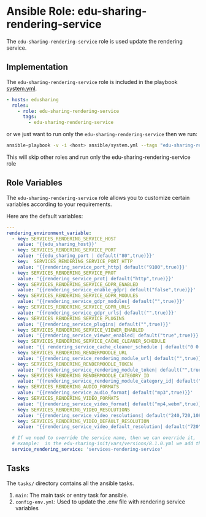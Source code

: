 # Ansible Role: edu-sharing-rendering-service

The `edu-sharing-rendering-service` role is used update the rendering service.

## Implementation

The `edu-sharing-rendering-service` role is included in the playbook [system.yml](../../../system.yml).

```yaml
- hosts: edusharing
  roles:
    - role: edu-sharing-rendering-service
      tags: 
        - edu-sharing-rendering-service

```

or we just want to run only the `edu-sharing-rendering-service` then we run:

```sh
ansible-playbook -v -i <host> ansible/system.yml --tags "edu-sharing-rendering-service"
```
This will skip other roles and run only the edu-sharing-rendering-service role

## Role Variables

The `edu-sharing-rendering-service` role allows you to customize certain variables according to your requirements. 

Here are the default variables:


```yaml
---
rendering_environment_variable:
  - key: SERVICES_RENDERING_SERVICE_HOST
    value: '{{edu_sharing_host}}'
  - key: SERVICES_RENDERING_SERVICE_PORT
    value: '{{edu_sharing_port | default("80",true)}}'
  - key:  SERVICES_RENDERING_SERVICE_PORT_HTTP
    value: '{{rendering_service_port_http| default("9100",true)}}'
  - key: SERVICES_RENDERING_SERVICE_PROT
    value: '{{rendering_service_prot| default("http",true)}}'
  - key: SERVICES_RENDERING_SERVICE_GDPR_ENABLED
    value: '{{rendering_service_enable_gdpr| default("false",true)}}'
  - key: SERVICES_RENDERING_SERVICE_GDPR_MODULES
    value: '{{rendering_service_gdpr_modules| default("",true)}}'
  - key: SERVICES_RENDERING_SERVICE_GDPR_URLS
    value: '{{rendering_service_gdpr_urls| default("",true)}}'
  - key: SERVICES_RENDERING_SERVICE_PLUGINS
    value: '{{rendering_service_plugins| default("",true)}}'
  - key: SERVICES_RENDERING_SERVICE_VIEWER_ENABLED
    value: '{{rendering_service_viewer_enabled| default("true",true)}}'
  - key: SERVICES_RENDERING_SERVICE_CACHE_CLEANER_SCHEDULE
    value: '{{ rendering_service_cache_cleaner_schedule | default("0 0 * * 0", true) | quote }}'
  - key: SERVICES_RENDERING_RENDERMOODLE_URL
    value: '{{rendering_service_rendering_module_url| default("",true)}}'
  - key: SERVICES_RENDERING_RENDERMOODLE_TOKEN
    value: '{{rendering_service_rendering_module_token| default("",true)}}'
  - key: SERVICES_RENDERING_RENDERMOODLE_CATEGORY_ID
    value: '{{rendering_service_rendering_module_category_id| default("1",true)}}'
  - key: SERVICES_RENDERING_AUDIO_FORMATS
    value: '{{rendering_service_audio_format| default("mp3",true)}}'
  - key: SERVICES_RENDERING_VIDEO_FORMATS
    value: '{{rendering_service_video_format| default("mp4,webm",true)}}'
  - key: SERVICES_RENDERING_VIDEO_RESOLUTIONS
    value: '{{rendering_service_video_resolutions| default("240,720,1080",true)}}'
  - key: SERVICES_RENDERING_VIDEO_DEFAULT_RESOLUTION
    value: '{{rendering_service_video_default_resolution| default("720",true)}}'

  # If we need to override the service name, then we can override it,
  # example:  in the edu-sharing-init/vars/versions/8.1.0.yml we add this variable with new value
  service_rendering_service: 'services-rendering-service'

```

## Tasks

The `tasks/` directory contains all the ansible tasks.

1. `main`: The main task or entry task for ansible.
2. `config-env.yml`: Used to update the .env file with rendering service variables
